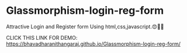 # Glassmorphism-login-reg-form

Attractive Login and Register form Using html,css,javascript.😍👩‍💻

CLICK THIS LINK FOR DEMO: https://bhavadharanithangaraj.github.io/Glassmorphism-login-reg-form/

